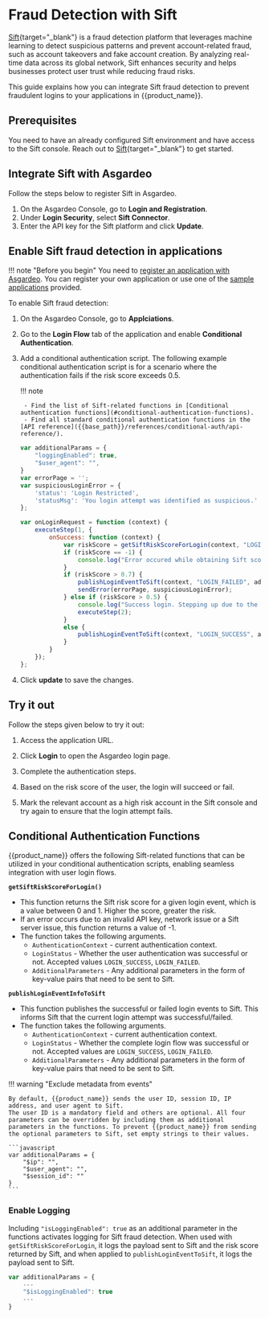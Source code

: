 # Fraud Detection with Sift

[Sift](https://sift.com/){target="_blank"} is a fraud detection platform that leverages machine learning to detect suspicious patterns and prevent account-related fraud, such as account takeovers and fake account creation. By analyzing real-time data across its global network, Sift enhances security and helps businesses protect user trust while reducing fraud risks.

This guide explains how you can integrate Sift fraud detection to prevent fraudulent logins to your applications in {{product_name}}.

## Prerequisites

You need to have an already configured Sift environment and have access to the Sift console. Reach out to [Sift](https://sift.com/contact-us){target="_blank"} to get started.

## Integrate Sift with Asgardeo

Follow the steps below to register Sift in Asgardeo.

1. On the Asgardeo Console, go to **Login and Registration**.
2. Under **Login Security**, select **Sift Connector**.
3. Enter the API key for the Sift platform and click **Update**.

## Enable Sift fraud detection in applications

!!! note "Before you begin"
    You need to [register an application with Asgardeo]({{base_path}}/guides/applications/). You can register your own application or use one of the [sample applications]({{base_path}}/get-started/try-samples/) provided.

To enable Sift fraud detection:

1. On the Asgardeo Console, go to **Applciations**.
2. Go to the **Login Flow** tab of the application and enable **Conditional Authentication**.
3. Add a conditional authentication script. The following example conditional authentication script is for a scenario where the authentication fails if the risk score exceeds 0.5.

    !!! note

        - Find the list of Sift-related functions in [Conditional authentication functions](#conditional-authentication-functions).
        - Find all standard conditional authentication functions in the [API reference]({{base_path}}/references/conditional-auth/api-reference/).

    ```javascript
    var additionalParams = {
        "loggingEnabled": true,
        "$user_agent": "",
    }
    var errorPage = '';
    var suspiciousLoginError = {
        'status': 'Login Restricted',
        'statusMsg': 'You login attempt was identified as suspicious.'
    };

    var onLoginRequest = function (context) {
        executeStep(1, {
            onSuccess: function (context) {
                var riskScore = getSiftRiskScoreForLogin(context, "LOGIN_SUCCESS", additionalParams);
                if (riskScore == -1) {
                    console.log("Error occured while obtaining Sift score.");
                }
                if (riskScore > 0.7) {
                    publishLoginEventToSift(context, "LOGIN_FAILED", additionalParams);
                    sendError(errorPage, suspiciousLoginError);
                } else if (riskScore > 0.5) {
                    console.log("Success login. Stepping up due to the risk.");
                    executeStep(2);
                } 
                else {
                    publishLoginEventToSift(context, "LOGIN_SUCCESS", additionalParams);
                }
            }
        });
    };
    ```

4. Click **update** to save the changes.

## Try it out

Follow the steps given below to try it out:

1. Access the application URL.

2. Click **Login** to open the Asgardeo login page.

3. Complete the authentication steps.

4. Based on the risk score of the user, the login will succeed or fail.

5. Mark the relevant account as a high risk account in the Sift console and try again to ensure that the login attempt fails.

## Conditional Authentication Functions 

{{product_name}} offers the following Sift-related functions that can be utilized in your conditional authentication scripts, enabling seamless integration with user login flows.

**`getSiftRiskScoreForLogin()`**

- This function returns the Sift risk score for a given login event, which is a value between 0 and 1. Higher the score, greater the risk.
- If an error occurs due to an invalid API key, network issue or a Sift server issue, this function returns a value of -1.
- The function takes the following arguments.
    - `AuthenticationContext` - current authentication context.
    - `LoginStatus` - Whether the user authentication was successful or not. Accepted values `LOGIN_SUCCESS`, `LOGIN_FAILED`.
    - `AdditionalParameters` - Any additional parameters in the form of key-value pairs that need to be sent to Sift.

**`publishLoginEventInfoToSift`**

- This function publishes the successful or failed login events to Sift. This informs Sift that the current login attempt was successful/failed.
- The function takes the following arguments.
  - `AuthenticationContext` - current authentication context.
  - `LoginStatus` - Whether the complete login flow was successful or not. Accepted values are `LOGIN_SUCCESS`, `LOGIN_FAILED`.
  - `AdditionalParameters` - Any additional parameters in the form of key-value pairs that need to be sent to Sift.

!!! warning "Exclude metadata from events"

    By default, {{product_name}} sends the user ID, session ID, IP address, and user agent to Sift.
    The user ID is a mandatory field and others are optional. All four parameters can be overridden by including them as additional parameters in the functions. To prevent {{product_name}} from sending the optional parameters to Sift, set empty strings to their values.

    ```javascript
    var additionalParams = {
        "$ip": "",
        "$user_agent": "",
        "$session_id": ""
    }
    ```

### Enable Logging

Including `"isLoggingEnabled": true` as an additional parameter in the functions activates logging for Sift fraud detection. When used with `getSiftRiskScoreForLogin`, it logs the payload sent to Sift and the risk score returned by Sift, and when applied to `publishLoginEventToSift`, it logs the payload sent to Sift.

```javascript
var additionalParams = {
    ---
    "$isLoggingEnabled": true
    ---
}
```